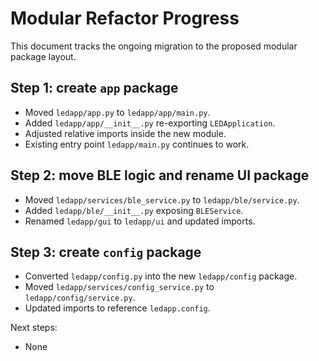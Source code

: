 # Modular Refactor Progress

This document tracks the ongoing migration to the proposed modular package layout.

## Step 1: create `app` package

- Moved `ledapp/app.py` to `ledapp/app/main.py`.
- Added `ledapp/app/__init__.py` re-exporting `LEDApplication`.
- Adjusted relative imports inside the new module.
- Existing entry point `ledapp/main.py` continues to work.

## Step 2: move BLE logic and rename UI package

- Moved `ledapp/services/ble_service.py` to `ledapp/ble/service.py`.
- Added `ledapp/ble/__init__.py` exposing `BLEService`.
- Renamed `ledapp/gui` to `ledapp/ui` and updated imports.

## Step 3: create `config` package

- Converted `ledapp/config.py` into the new `ledapp/config` package.
- Moved `ledapp/services/config_service.py` to `ledapp/config/service.py`.
- Updated imports to reference `ledapp.config`.

Next steps:
- None
